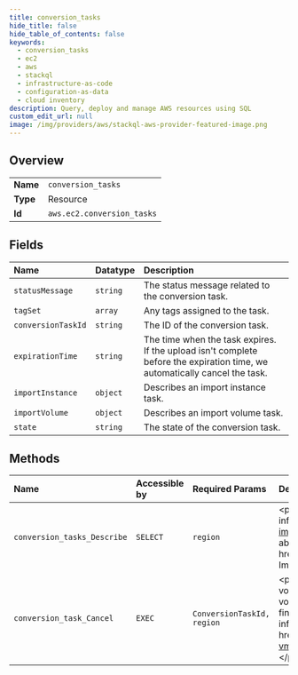 ```yaml
---
title: conversion_tasks
hide_title: false
hide_table_of_contents: false
keywords:
  - conversion_tasks
  - ec2
  - aws    
  - stackql
  - infrastructure-as-code
  - configuration-as-data
  - cloud inventory
description: Query, deploy and manage AWS resources using SQL
custom_edit_url: null
image: /img/providers/aws/stackql-aws-provider-featured-image.png
---
```

  
    

## Overview
<table><tbody>
<tr><td><b>Name</b></td><td><code>conversion_tasks</code></td></tr>
<tr><td><b>Type</b></td><td>Resource</td></tr>
<tr><td><b>Id</b></td><td><code>aws.ec2.conversion_tasks</code></td></tr>
</tbody></table>

## Fields
| Name | Datatype | Description |
|:-----|:---------|:------------|
| `statusMessage` | `string` | The status message related to the conversion task. |
| `tagSet` | `array` | Any tags assigned to the task. |
| `conversionTaskId` | `string` | The ID of the conversion task. |
| `expirationTime` | `string` | The time when the task expires. If the upload isn't complete before the expiration time, we automatically cancel the task. |
| `importInstance` | `object` | Describes an import instance task. |
| `importVolume` | `object` | Describes an import volume task. |
| `state` | `string` | The state of the conversion task. |
## Methods
| Name | Accessible by | Required Params | Description |
|:-----|:--------------|:----------------|:------------|
| `conversion_tasks_Describe` | `SELECT` | `region` | &lt;p&gt;Describes the specified conversion tasks or all your conversion tasks. For more information, see the &lt;a href="https://docs.aws.amazon.com/vm-import/latest/userguide/"&gt;VM Import/Export User Guide&lt;/a&gt;.&lt;/p&gt; &lt;p&gt;For information about the import manifest referenced by this API action, see &lt;a href="https://docs.aws.amazon.com/AWSEC2/latest/APIReference/manifest.html"&gt;VM Import Manifest&lt;/a&gt;.&lt;/p&gt; |
| `conversion_task_Cancel` | `EXEC` | `ConversionTaskId, region` | &lt;p&gt;Cancels an active conversion task. The task can be the import of an instance or volume. The action removes all artifacts of the conversion, including a partially uploaded volume or instance. If the conversion is complete or is in the process of transferring the final disk image, the command fails and returns an exception.&lt;/p&gt; &lt;p&gt;For more information, see &lt;a href="https://docs.aws.amazon.com/AWSEC2/latest/CommandLineReference/ec2-cli-vmimport-export.html"&gt;Importing a Virtual Machine Using the Amazon EC2 CLI&lt;/a&gt;.&lt;/p&gt; |
